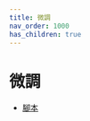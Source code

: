 ```yaml
---
title: 微調
nav_order: 1000
has_children: true
---
```


# 微調


* [腳本](https://github.com/samwhelp/note-about-regolith/tree/gh-pages/_demo/adjustment)
